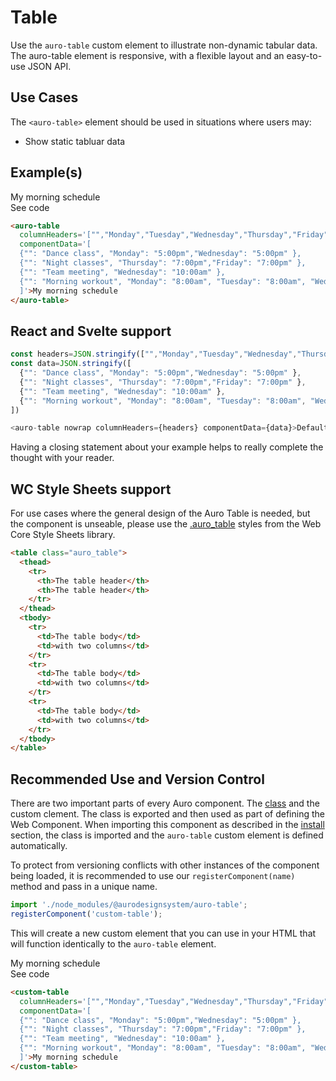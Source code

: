 <!--
The index.md file is a compiled document. No edits should be made directly to this file.
README.md is created by running `npm run build:docs`.
This file is generated based on a template fetched from `./docs/partials/index.md`
-->

# Table

<!-- AURO-GENERATED-CONTENT:START (FILE:src=./description.md) -->
<!-- The below content is automatically added from ./description.md -->
Use the `auro-table` custom element to illustrate non-dynamic tabular data. The auro-table element is responsive, with a flexible layout and an easy-to-use JSON API.
<!-- AURO-GENERATED-CONTENT:END -->

## Use Cases

<!-- AURO-GENERATED-CONTENT:START (FILE:src=./useCases.md) -->
<!-- The below content is automatically added from ./useCases.md -->
The `<auro-table>` element should be used in situations where users may:

* Show static tabluar data
<!-- AURO-GENERATED-CONTENT:END -->

## Example(s)

<div class="exampleWrapper">
  <!-- AURO-GENERATED-CONTENT:START (FILE:src=./../../apiExamples/basic.html) -->
  <!-- The below content is automatically added from ./../../apiExamples/basic.html -->
  <auro-table
    columnHeaders='["","Monday","Tuesday","Wednesday","Thursday","Friday","Saturday","Sunday"]'
    componentData='[
    {"": "Dance class", "Monday": "5:00pm","Wednesday": "5:00pm" },
    {"": "Night classes", "Thursday": "7:00pm","Friday": "7:00pm" },
    {"": "Team meeting", "Wednesday": "10:00am" },
    {"": "Morning workout", "Monday": "8:00am", "Tuesday": "8:00am", "Wednesday": "8:00am", "Thursday": "8:00am", "Friday": "8:00am" }
    ]'>My morning schedule
  </auro-table>
  <!-- AURO-GENERATED-CONTENT:END -->
</div>
<auro-accordion alignRight>
  <span slot="trigger">See code</span>
<!-- AURO-GENERATED-CONTENT:START (CODE:src=./../../apiExamples/basic.html) -->
<!-- The below code snippet is automatically added from ./../../apiExamples/basic.html -->

```html
<auro-table
  columnHeaders='["","Monday","Tuesday","Wednesday","Thursday","Friday","Saturday","Sunday"]'
  componentData='[
  {"": "Dance class", "Monday": "5:00pm","Wednesday": "5:00pm" },
  {"": "Night classes", "Thursday": "7:00pm","Friday": "7:00pm" },
  {"": "Team meeting", "Wednesday": "10:00am" },
  {"": "Morning workout", "Monday": "8:00am", "Tuesday": "8:00am", "Wednesday": "8:00am", "Thursday": "8:00am", "Friday": "8:00am" }
  ]'>My morning schedule
</auro-table>
```
<!-- AURO-GENERATED-CONTENT:END -->
</auro-accordion>

## React and Svelte support

```js
const headers=JSON.stringify(["","Monday","Tuesday","Wednesday","Thursday","Friday","Saturday","Sunday"]);
const data=JSON.stringify([
  {"": "Dance class", "Monday": "5:00pm","Wednesday": "5:00pm" },
  {"": "Night classes", "Thursday": "7:00pm","Friday": "7:00pm" },
  {"": "Team meeting", "Wednesday": "10:00am" },
  {"": "Morning workout", "Monday": "8:00am", "Tuesday": "8:00am", "Wednesday": "8:00am", "Thursday": "8:00am", "Friday": "8:00am" }
])

<auro-table nowrap columnHeaders={headers} componentData={data}>Default text</auro-table>
```

Having a closing statement about your example helps to really complete the thought with your reader.

## WC Style Sheets support

For use cases where the general design of the Auro Table is needed, but the component is unseable, please use the [.auro_table](https://alaskaairlines.github.io/WebCoreStyleSheets/#utility-auro-css-#{$scope}.auro_table) styles from the Web Core Style Sheets library.

```html
<table class="auro_table">
  <thead>
    <tr>
      <th>The table header</th>
      <th>The table header</th>
    </tr>
  </thead>
  <tbody>
    <tr>
      <td>The table body</td>
      <td>with two columns</td>
    </tr>
    <tr>
      <td>The table body</td>
      <td>with two columns</td>
    </tr>
    <tr>
      <td>The table body</td>
      <td>with two columns</td>
    </tr>
  </tbody>
</table>
```

## Recommended Use and Version Control

There are two important parts of every Auro component. The <a href="https://developer.mozilla.org/en-US/docs/Web/JavaScript/Reference/Classes">class</a> and the custom clement. The class is exported and then used as part of defining the Web Component. When importing this component as described in the <a href="#install">install</a> section, the class is imported and the `auro-table` custom element is defined automatically.

To protect from versioning conflicts with other instances of the component being loaded, it is recommended to use our `registerComponent(name)` method and pass in a unique name.

```js
import './node_modules/@aurodesignsystem/auro-table';
registerComponent('custom-table');
```

This will create a new custom element that you can use in your HTML that will function identically to the `auro-table` element.

<div class="exampleWrapper">
  <!-- AURO-GENERATED-CONTENT:START (FILE:src=./../../apiExamples/customTable.html) -->
  <!-- The below content is automatically added from ./../../apiExamples/customTable.html -->
  <custom-table
    columnHeaders='["","Monday","Tuesday","Wednesday","Thursday","Friday","Saturday","Sunday"]'
    componentData='[
    {"": "Dance class", "Monday": "5:00pm","Wednesday": "5:00pm" },
    {"": "Night classes", "Thursday": "7:00pm","Friday": "7:00pm" },
    {"": "Team meeting", "Wednesday": "10:00am" },
    {"": "Morning workout", "Monday": "8:00am", "Tuesday": "8:00am", "Wednesday": "8:00am", "Thursday": "8:00am", "Friday": "8:00am" }
    ]'>My morning schedule
  </custom-table>
  <!-- AURO-GENERATED-CONTENT:END -->
</div>
<auro-accordion alignRight>
  <span slot="trigger">See code</span>
<!-- AURO-GENERATED-CONTENT:START (CODE:src=./../../apiExamples/customTable.html) -->
<!-- The below code snippet is automatically added from ./../../apiExamples/customTable.html -->

```html
<custom-table
  columnHeaders='["","Monday","Tuesday","Wednesday","Thursday","Friday","Saturday","Sunday"]'
  componentData='[
  {"": "Dance class", "Monday": "5:00pm","Wednesday": "5:00pm" },
  {"": "Night classes", "Thursday": "7:00pm","Friday": "7:00pm" },
  {"": "Team meeting", "Wednesday": "10:00am" },
  {"": "Morning workout", "Monday": "8:00am", "Tuesday": "8:00am", "Wednesday": "8:00am", "Thursday": "8:00am", "Friday": "8:00am" }
  ]'>My morning schedule
</custom-table>
```
<!-- AURO-GENERATED-CONTENT:END -->
</auro-accordion>
